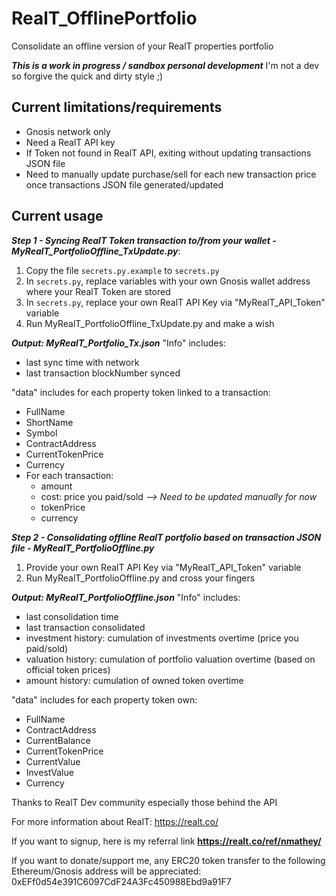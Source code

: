 
# RealT_OfflinePortfolio
Consolidate an offline version of your RealT properties portfolio

***This is a work in progress / sandbox personal development***
I'm not a dev so forgive the quick and dirty style ;)

## **Current limitations/requirements**

 * Gnosis network only
 * Need a RealT API key
 * If Token not found in RealT API, exiting without updating transactions JSON file
 * Need to manually update purchase/sell for each new transaction price once transactions JSON file generated/updated

## **Current usage**

***Step 1 - Syncing RealT Token transaction to/from your wallet - MyRealT_PortfolioOffline_TxUpdate.py***:
 1) Copy the file `secrets.py.example` to `secrets.py`
 2) In `secrets.py`, replace variables with your own Gnosis wallet address where your RealT Token are stored
 3) In `secrets.py`, replace your own RealT API Key via "MyRealT_API_Token" variable
 4) Run MyRealT_PortfolioOffline_TxUpdate.py and make a wish

***Output: MyRealT_Portfolio_Tx.json***
	 "Info" includes: 
 * last sync time with network
 * last transaction blockNumber synced

"data" includes for each property token linked to a transaction:
 - FullName
 - ShortName
 - Symbol
 - ContractAddress
 - CurrentTokenPrice
 - Currency
 - For each transaction: 
	 - amount
	 - cost: price you paid/sold *--> Need to be updated manually for now*
	 - tokenPrice
	 - currency
 

***Step 2 - Consolidating offline RealT portfolio based on transaction JSON file - MyRealT_PortfolioOffline.py***
1) Provide your own RealT API Key via "MyRealT_API_Token" variable
2) Run MyRealT_PortfolioOffline.py and cross your fingers

***Output: MyRealT_PortfolioOffline.json***
	 "Info" includes: 
 * last consolidation time
 * last transaction consolidated
 * investment history: cumulation of investments overtime (price you paid/sold)
 * valuation history: cumulation of portfolio valuation overtime (based on official token prices)
 * amount history: cumulation of owned token overtime

"data" includes for each property token own:
 - FullName
 - ContractAddress
 - CurrentBalance
 - CurrentTokenPrice
 - CurrentValue
 - InvestValue
 - Currency

Thanks to RealT Dev community especially those behind the API

For more information about RealT: https://realt.co/

If you want to signup, here is my referral link **https://realt.co/ref/nmathey/**

If you want to donate/support me, any ERC20 token transfer to the following Ethereum/Gnosis address will be appreciated: 0xEFf0d54e391C6097CdF24A3Fc450988Ebd9a91F7
